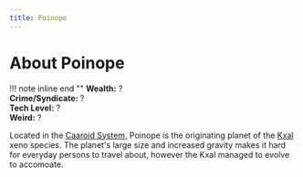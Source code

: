 ```yaml
---
title: Poinope
---
```


# About Poinope

!!! note inline end ""
    **Wealth:** ?<br />
    **Crime/Syndicate:** ?<br />
    **Tech Level:** ?<br />
    **Weird:** ?

Located in the [Caaroid System](/star-system/caaroid), Poinope is the originating planet of the [Kxal](/xeno/kxal) xeno species. The planet's large size and increased gravity makes it hard for everyday persons to travel about, however the Kxal managed to evolve to accomoate.